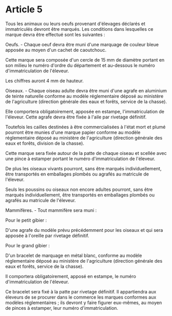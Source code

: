 # Article 5

Tous les animaux ou leurs oeufs provenant d'élevages déclarés et immatriculés devront être marqués. Les conditions dans lesquelles ce marque devra être effectué sont les suivantes :

Oeufs. - Chaque oeuf devra être muni d'une marquage de couleur bleue apposée au moyen d'un cachet de caoutchouc.

Cette marque sera composée d'un cercle de 15 mm de diamètre portant en son milieu le numéro d'ordre du département et au-dessous le numéro d'immatriculation de l'éleveur.

Les chiffres auront 4 mm de hauteur.

Oiseaux. - Chaque oiseau adulte devra être muni d'une agrafe en aluminium de teinte naturelle conforme au modèle réglementaire déposé au ministère de l'agriculture (direction générale des eaux et forêts, service de la chasse).

Elle comportera obligatoirement, apposée en estampe, l'immatriculation de l'éleveur. Cette agrafe devra être fixée à l'aile par rivetage définitif.

Toutefois les cailles destinées à être commercialisées à l'état mort et plumé pourront être munies d'une marque papier conforme au modèle réglementaire déposé au ministère de l'agriculture (direction générale des eaux et forêts, division de la chasse).

Cette marque sera fixée autour de la patte de chaque oiseau et scellée avec une pince à estamper portant le numéro d'immatriculation de l'éleveur.

De plus les oiseaux vivants pourront, sans être marqués individuellement, être transportés en emballages plombés ou agrafés au matricule de l'éleveur.

Seuls les poussins ou oiseaux non encore adultes pourront, sans être marqués individuellement, être transportés en emballages plombés ou agrafés au matricule de l'éleveur.

Mammifères. - Tout mammifère sera muni :

Pour le petit gibier :

D'une agrafe du modèle prévu précédemment pour les oiseaux et qui sera apposée à l'oreille par rivetage définitif.

Pour le grand gibier :

D'un bracelet de marquage en métal blanc, conforme au modèle réglementaire déposé au ministère de l'agriculture (direction générale des eaux et forêts, service de la chasse).

Il comportera obligatoirement, apposé en estampe, le numéro d'immatriculation de l'éleveur.

Ce bracelet sera fixé à la patte par rivetage définitif. Il appartiendra aux éleveurs de se procurer dans le commerce les marques conformes aux modèles réglementaires ; ils devront y faire figurer eux-mêmes, au moyen de pinces à estamper, leur numéro d'immatriculation.
